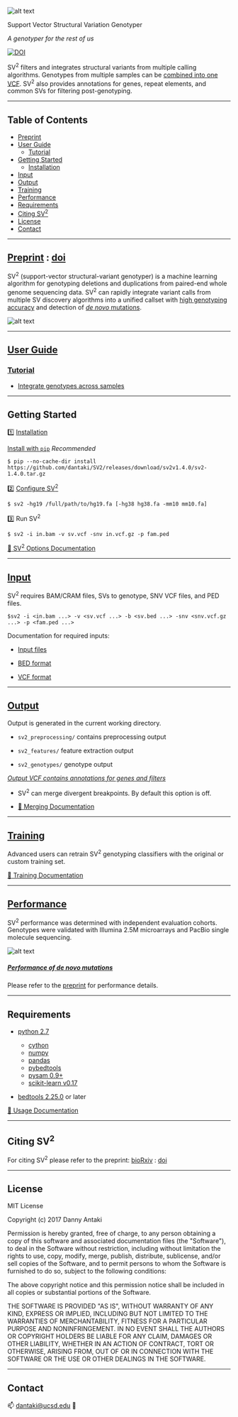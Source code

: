 	
![alt text](https://raw.githubusercontent.com/dantaki/SV2/master/png/sv2.png "Support Vector Structural Variation Genotyper")

Support Vector Structural Variation Genotyper

*A genotyper for the rest of us*

[![DOI](https://zenodo.org/badge/80166279.svg)](https://zenodo.org/badge/latestdoi/80166279)

SV<sup>2</sup> filters and integrates structural variants from multiple calling algorithms. Genotypes from multiple samples can be [combined into one VCF](https://github.com/dantakli/SV2/wiki/tutorial#integrate-genotypes-across-samples). SV<sup>2</sup> also provides annotations for genes, repeat elements, and common SVs for filtering post-genotyping. 

---

## Table of Contents

* [Preprint](#preprint)
* [User Guide](#user-guide)
   * [Tutorial](#tutorial)
* [Getting Started](#getting-started)
   * [Installation](#installation)
* [Input](#input)
* [Output](#output)
* [Training](#training)
* [Performance](#performance)
* [Requirements](#requirements)
* [Citing SV<sup>2</sup>](#citing-sv2)
* [License](#license)
* [Contact](#contact)

---

## [Preprint](http://biorxiv.org/content/early/2017/03/17/113498) : [doi](https://doi.org/10.1101/113498)

SV<sup>2</sup> (support-vector structural-variant genotyper) is a machine learning algorithm for genotyping deletions and duplications from paired-end whole genome sequencing data. SV<sup>2</sup> can rapidly integrate variant calls from multiple SV discovery algorithms into a unified callset with [high genotyping accuracy](https://raw.githubusercontent.com/dantaki/SV2/master/png/sv2_auc.png) and detection of [*de novo* mutations](https://raw.githubusercontent.com/dantaki/SV2/master/png/sv2_fdr.png). 

![alt text](https://raw.githubusercontent.com/dantaki/SV2/master/png/sv2_flowchart.png "Support Vector Structural Variation Genotyper Work Flow")

---

## [User Guide](https://github.com/dantaki/SV2/wiki)

### [Tutorial](https://github.com/dantaki/SV2/wiki/tutorial)
  * [Integrate genotypes across samples](https://github.com/dantakli/SV2/wiki/tutorial#integrate-genotypes-across-samples)
---

## Getting Started

:one: [Installation](https://github.com/dantaki/SV2/wiki/installation)

[Install with `pip`](https://github.com/dantaki/SV2/wiki/installation#install-with-pip) *Recommended* 

```
$ pip --no-cache-dir install https://github.com/dantaki/SV2/releases/download/sv2v1.4.0/sv2-1.4.0.tar.gz 
```

:two: [Configure SV<sup>2</sup>](https://github.com/dantaki/SV2/wiki/installation#configure)

```
$ sv2 -hg19 /full/path/to/hg19.fa [-hg38 hg38.fa -mm10 mm10.fa] 
```

:three: Run SV<sup>2</sup>

```
$ sv2 -i in.bam -v sv.vcf -snv in.vcf.gz -p fam.ped
```

[:notebook: SV<sup>2</sup> Options Documentation](https://github.com/dantaki/SV2/wiki/options#)

---

## [Input](https://github.com/dantaki/SV2/wiki/input)

SV<sup>2</sup> requires BAM/CRAM files, SVs to genotype, SNV VCF files, and PED files.

```
$sv2 -i <in.bam ...> -v <sv.vcf ...> -b <sv.bed ...> -snv <snv.vcf.gz ...> -p <fam.ped ...> 
```

Documentation for required inputs:
  * [Input files](https://github.com/dantaki/SV2/wiki/input)

  * [BED format](https://github.com/dantaki/SV2/wiki/input#bed-input)

  * [VCF format](https://github.com/dantaki/SV2/wiki/input#vcf-input)

---

## [Output](https://github.com/dantaki/SV2/wiki/Output)
 
 Output is generated in the current working directory. 
 
 * `sv2_preprocessing/` contains preprocessing output 

 * `sv2_features/` feature extraction output
 
 * `sv2_genotypes/` genotype output
 
[*Output VCF contains annotations for genes and filters*](https://github.com/dantaki/SV2/wiki/Output#variant-annotations)

* SV<sup>2</sup> can merge divergent breakpoints. By default this option is off. 

* [:notebook: Merging Documentation](https://github.com/dantaki/SV2/wiki/Output#merging-svs)

---

## [Training](https://github.com/dantaki/SV2/wiki/Training)

Advanced users can retrain SV<sup>2</sup> genotyping classifiers with the original or custom training set. 

[:notebook: Training Documentation](https://github.com/dantaki/SV2/wiki/Training)

---

## [Performance](https://github.com/dantaki/SV2/wiki/Performance)

SV<sup>2</sup> performance was determined with independent evaluation cohorts. Genotypes were validated with Illumina 2.5M microarrays and PacBio single molecule sequencing. 

![alt text](https://raw.githubusercontent.com/dantaki/SV2/master/png/sv2_auc.png "Genotyping ROC curve")

##### [Performance of *de novo* mutations](https://github.com/dantaki/SV2/wiki/performance#de-novo-mutations)

Please refer to the [preprint](#preprint) for performance details. 

---

## Requirements
* [python 2.7](https://www.python.org/)
  * [cython](https://github.com/cython/cython)
  * [numpy](http://www.numpy.org/)
  * [pandas](http://pandas.pydata.org/)
  * [pybedtools](https://daler.github.io/pybedtools/)
  * [pysam 0.9+](https://github.com/pysam-developers/pysam)
  * [scikit-learn v0.17](http://scikit-learn.org/)

* [bedtools 2.25.0](https://github.com/arq5x/bedtools2/releases) or later

[:notebook: Usage Documentation](https://github.com/dantaki/SV2/wiki/usage)

---

## Citing SV<sup>2</sup>

For citing SV<sup>2</sup> please refer to the preprint: [bioRxiv](http://biorxiv.org/content/early/2017/03/17/113498) : [doi](https://doi.org/10.1101/113498)

---

## License 

MIT License

Copyright (c) 2017 Danny Antaki

Permission is hereby granted, free of charge, to any person obtaining a copy
of this software and associated documentation files (the "Software"), to deal
in the Software without restriction, including without limitation the rights
to use, copy, modify, merge, publish, distribute, sublicense, and/or sell
copies of the Software, and to permit persons to whom the Software is
furnished to do so, subject to the following conditions:

The above copyright notice and this permission notice shall be included in all
copies or substantial portions of the Software.

THE SOFTWARE IS PROVIDED "AS IS", WITHOUT WARRANTY OF ANY KIND, EXPRESS OR
IMPLIED, INCLUDING BUT NOT LIMITED TO THE WARRANTIES OF MERCHANTABILITY,
FITNESS FOR A PARTICULAR PURPOSE AND NONINFRINGEMENT. IN NO EVENT SHALL THE
AUTHORS OR COPYRIGHT HOLDERS BE LIABLE FOR ANY CLAIM, DAMAGES OR OTHER
LIABILITY, WHETHER IN AN ACTION OF CONTRACT, TORT OR OTHERWISE, ARISING FROM,
OUT OF OR IN CONNECTION WITH THE SOFTWARE OR THE USE OR OTHER DEALINGS IN THE
SOFTWARE.

---

## Contact
:mailbox:
dantaki@ucsd.edu
:metal:
